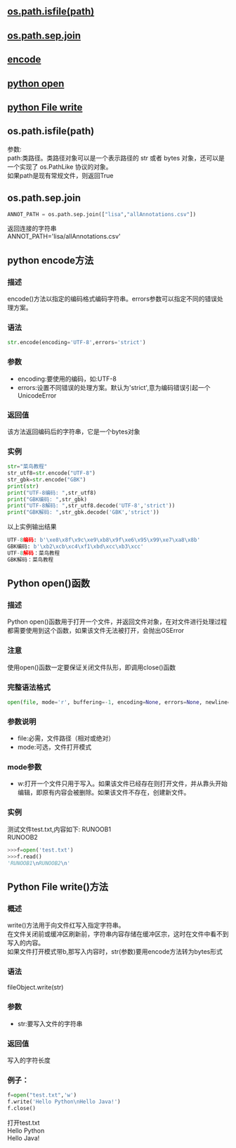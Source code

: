 ## [os.path.isfile(path)](#os.path.isfile)
## [os.path.sep.join](#os.path.sep.join)
## [encode](#encode)
## [python open](#python_open)
## [python File write](#python_File_write)

<div id="os.path.isfile"></div>

## os.path.isfile(path)  

参数:  
path:类路径。类路径对象可以是一个表示路径的 str 或者 bytes 对象，还可以是一个实现了 os.PathLike 协议的对象。  
如果path是现有常规文件，则返回True

<div id="os.path.sep.join"></div>

## os.path.sep.join

```python
ANNOT_PATH = os.path.sep.join(["lisa","allAnnotations.csv"])
```
返回连接的字符串<br>
ANNOT_PATH='lisa/allAnnotations.csv'<br>

<div id="encode"></div>

## python encode方法
### 描述
encode()方法以指定的编码格式编码字符串。errors参数可以指定不同的错误处理方案。
### 语法
```python
str.encode(encoding='UTF-8',errors='strict')
```
### 参数
* encoding:要使用的编码，如:UTF-8
* errors:设置不同错误的处理方案。默认为'strict',意为编码错误引起一个UnicodeError
### 返回值
该方法返回编码后的字符串，它是一个bytes对象
### 实例
```python
str="菜鸟教程"
str_utf8=str.encode("UTF-8")
str_gbk=str.encode("GBK")
print(str)
print("UTF-8编码: ",str_utf8)
print("GBK编码: ",str_gbk)
print("UTF-8解码: ",str_utf8.decode('UTF-8','strict'))
print("GBK解码: ",str_gbk.decode('GBK','strict'))
```
以上实例输出结果
```python
UTF-8编码: b'\xe8\x8f\x9c\xe9\xb8\x9f\xe6\x95\x99\xe7\xa8\x8b'
GBK编码: b'\xb2\xcb\xc4\xf1\xbd\xcc\xb3\xcc'
UTF-8解码：菜鸟教程
GBK解码：菜鸟教程
```

<div id="python_open"></div>

## Python open()函数
### 描述
Python open()函数用于打开一个文件，并返回文件对象，在对文件进行处理过程都需要使用到这个函数，如果该文件无法被打开，会抛出OSError
### 注意
使用open()函数一定要保证关闭文件队形，即调用close()函数
### 完整语法格式
```python
open(file, mode='r', buffering=-1, encoding=None, errors=None, newline=None, closefd=True, opener=None)
```
### 参数说明
* file:必需，文件路径（相对或绝对）
* mode:可选，文件打开模式
### mode参数
* w:打开一个文件只用于写入。如果该文件已经存在则打开文件，并从靠头开始编辑，即原有内容会被删除。如果该文件不存在，创建新文件。
### 实例
测试文件test.txt,内容如下:
RUNOOB1<br>
RUNOOB2
```python
>>>f=open('test.txt')
>>>f.read()
'RUNOOB1\nRUNOOB2\n'
```

<div id="python_File_write"></div>

## Python File write()方法
### 概述
write()方法用于向文件红写入指定字符串。<br>
在文件关闭前或缓冲区刷新前，字符串内容存储在缓冲区宗，这时在文件中看不到写入的内容。<br>
如果文件打开模式带b,那写入内容时，str(参数)要用encode方法转为bytes形式<br>
### 语法
fileObject.write(str)
### 参数
* str:要写入文件的字符串
### 返回值
写入的字符长度
### 例子：
```python
f=open("test.txt",'w')
f.write('Hello Python\nHello Java!')
f.close()
```
打开test.txt<br>
Hello Python<br>
Hello Java!<br>
